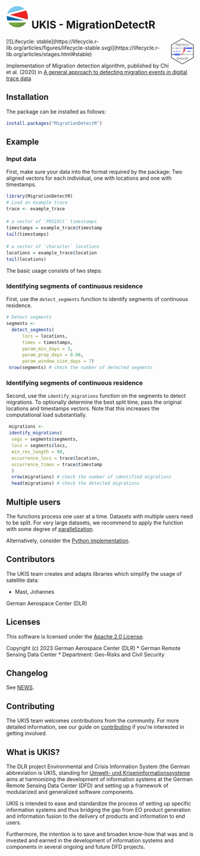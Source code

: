 [![UKIS](man/figures/ukis-logo.png)](https://www.dlr.de/eoc/en/desktopdefault.aspx/tabid-5413/10560_read-21914/) 
UKIS - MigrationDetectR 
==============

 <img src="man/figures/logo.png" align="right" height="70" />
<!-- badges: start -->
[![Lifecycle: stable](https://lifecycle.r-lib.org/articles/figures/lifecycle-stable.svg)](https://lifecycle.r-lib.org/articles/stages.html#stable)
<!--[![CRAN status](https://www.r-pkg.org/badges/version/MigrationDetectR)](https://CRAN.R-project.org/package=MigrationDetectR)-->
<!-- badges: end -->

Implementation of Migration detection algorithm, published by Chi et al. (2020) in [A general approach to detecting migration events in digital trace data](https://doi.org/10.1371/journal.pone.0239408)

## Installation

The package can be installed as follows:

``` r
install.packages("MigrationDetectR")
```

## Example


### Input data

First, make sure your data into the format required by the package: Two aligned vectors for each individual, one with locations and one with timestamps.


``` r
library(MigrationDetectR)
# Load an example trace
trace <- example_trace

# a vector of `POSIXct` timestamps
timestamps = example_trace$timestamp
tail(timestamps)

# a vector of `character` locations
locations = example_trace$location
tail(locations)
```

The basic usage consists of two steps:

### Identifying segments of continuous residence

First, use the `detect_segments` function to identify segments of continuous residence.

``` r
# Detect segments
segments <-
  detect_segments(
      locs = locations,
      times = timestamps,
      param_min_days = 3,
      param_prop_days = 0.06,
      param_window_size_days = 7)
 nrow(segments) # check the number of detected segments

```

### Identifying segments of continuous residence

Second, use the `identify_migrations` function on the segments to detect migrations.
To optionally determine the best split time, pass the original locations and timestamps vectors. Note that this increases the computational load substantially.

``` r
 migrations <-
 identify_migrations(
  segs = segments$segments,
  locs = segments$locs,
  min_res_length = 90,
  occurrence_locs = trace$location,
  occurrence_times = trace$timestamp
  )
  nrow(migrations) # check the number of identified migrations
  head(migrations) # check the detected migrations
```

## Multiple users

The functions process one user at a time. Datasets with multiple users need to be split.
For very large datasets, we recommend to apply the function with some degree of [parallelization](https://bookdown.org/rdpeng/rprogdatascience/parallel-computation.html).

Alternatively, consider the [Python implementation](https://github.com/g-chi/migration_detector).



## Contributors
The UKIS team creates and adapts libraries which simplify the usage of satellite data:

* Mast, Johannes

German Aerospace Center (DLR)

## Licenses
This software is licensed under the [Apache 2.0 License](https://github.com/dlr-eoc/ukis-migrationdetectr/blob/main/LICENSE.txt).

Copyright (c) 2023 German Aerospace Center (DLR) * German Remote Sensing Data Center * Department: Geo-Risks and Civil Security

## Changelog
See [NEWS](https://github.com/dlr-eoc/ukis-migrationdetectr/blob/main/NEWS.md).

## Contributing
The UKIS team welcomes contributions from the community.
For more detailed information, see our guide on [contributing](https://github.com/dlr-eoc/ukis-pysat/blob/master/CONTRIBUTING.md) if you're interested in getting involved.

## What is UKIS?
The DLR project Environmental and Crisis Information System (the German abbreviation is UKIS, standing for [Umwelt- und Kriseninformationssysteme](https://www.dlr.de/eoc/en/desktopdefault.aspx/tabid-5413/10560_read-21914/) aims at harmonizing the development of information systems at the German Remote Sensing Data Center (DFD) and setting up a framework of modularized and generalized software components.

UKIS is intended to ease and standardize the process of setting up specific information systems and thus bridging the gap from EO product generation and information fusion to the delivery of products and information to end users.

Furthermore, the intention is to save and broaden know-how that was and is invested and earned in the development of information systems and components in several ongoing and future DFD projects.
